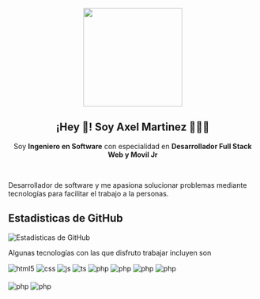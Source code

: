 
<p align="center" width="300">
   <img align="center" width="200" src="https://avatars.githubusercontent.com/u/85527179?v=4" />
   <h2 align="center">¡Hey 👋! Soy Axel Martinez 👨🏻‍💻</h2>
</p>
<p align="center">Soy <strong>Ingeniero en Software</strong> con especialidad en <strong>Desarrollador Full Stack Web y Movil Jr </strong></p>
<br>
<p> Desarrollador de software y me apasiona solucionar problemas mediante tecnologías para facilitar el trabajo a la personas.</p>
<h2>Estadisticas de GitHub</h2>

![Estadísticas de GitHub](https://github-readme-stats.vercel.app/api?username=Axel200121&show_icons=true&theme=tokyonight)

<p>Algunas tecnologías con las que disfruto trabajar incluyen son</p>
<div style="display: inline_block">
  <img align="center" alt="html5" src="https://img.shields.io/badge/HTML5-E34F26?style=for-the-badge&logo=html5&logoColor=white" />
  <img align="center" alt="css" src="https://img.shields.io/badge/CSS3-1572B6?style=for-the-badge&logo=css3&logoColor=white" />
  <img align="center" alt="js" src="https://img.shields.io/badge/JavaScript-F7DF1E?style=for-the-badge&logo=javascript&logoColor=black" />
  <img align="center" alt="ts" src="https://img.shields.io/badge/Vue.js-35495E?style=for-the-badge&logo=vue.js&logoColor=4FC08D"/>
  <img align="center" alt="php" src="https://img.shields.io/badge/PHP-777BB4?style=for-the-badge&logo=php&logoColor=white"/>
  <img align="center" alt="php" src="https://img.shields.io/badge/Bootstrap-563D7C?style=for-the-badge&logo=bootstrap&logoColor=white"/>
  <img align="center" alt="php" src="https://img.shields.io/badge/Laravel-FF2D20?style=for-the-badge&logo=laravel&logoColor=white"/>
  <img align="center" alt="php" src="https://img.shields.io/badge/MySQL-00000F?style=for-the-badge&logo=mysql&logoColor=white"/>
</div>
<div style="display: inline_block">
  <br>
  <img align="center" alt="php" src="https://img.shields.io/badge/Java-ED8B00?style=for-the-badge&logo=java&logoColor=white"/>
  <img align="center" alt="php" src="https://img.shields.io/badge/Figma-F24E1E?style=for-the-badge&logo=figma&logoColor=white"/>
</div>
